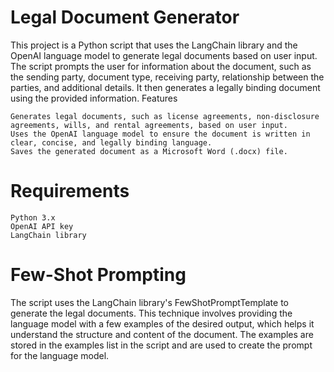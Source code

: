 # Legal Document Generator

This project is a Python script that uses the LangChain library and the OpenAI language model to generate legal documents based on user input. The script prompts the user for information about the document, such as the sending party, document type, receiving party, relationship between the parties, and additional details. It then generates a legally binding document using the provided information.
Features

    Generates legal documents, such as license agreements, non-disclosure agreements, wills, and rental agreements, based on user input.
    Uses the OpenAI language model to ensure the document is written in clear, concise, and legally binding language.
    Saves the generated document as a Microsoft Word (.docx) file.
# Requirements

    Python 3.x
    OpenAI API key
    LangChain library


# Few-Shot Prompting

The script uses the LangChain library's FewShotPromptTemplate to generate the legal documents. This technique involves providing the language model with a few examples of the desired output, which helps it understand the structure and content of the document. The examples are stored in the examples list in the script and are used to create the prompt for the language model.
